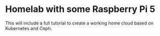 # Homelab with some Raspberry Pi 5

This will include a full tutorial to create a working home cloud based on Kubernetes and Ceph.
